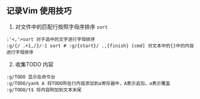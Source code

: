 ## 记录Vim 使用技巧

1. 对文件中的匹配行按照字母序排序 ``sort``
```
:'<,'>sort 对于选中的文字进行字母排序
:g/{/ .+1,/}/-1 sort # :g/{start}/ .,{finish} [cmd] 对文本中的{}中的内容进行字母排序
```

2. 收集TODO 内容
```
:g/TODO 显示在命令台
:g/TODO/yank A 将TODO所在行内容添加到a寄存器中，A表示追加，a表示覆盖
:g/TODO/t$ 将内容附加到文本末尾
```
